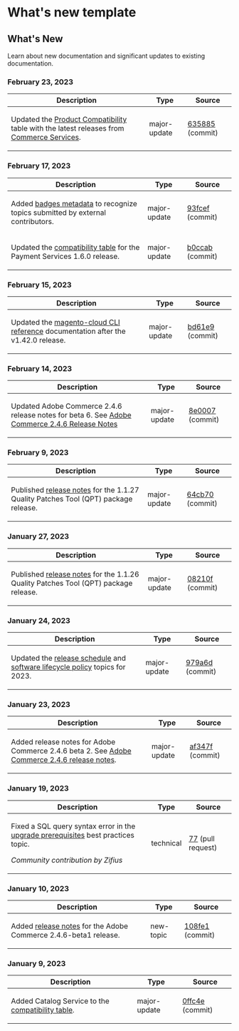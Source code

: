 # What's new template

## What's New

Learn about new documentation and significant updates to existing documentation.

### February 23, 2023

<table style="table-layout:auto;">
  <thead>
    <tr>
      <th>Description</th>
      <th>Type</th>
      <th>Source</th>
    </tr>
  </thead>
  <tbody>
    <tr>
      <td><p>Updated the <a href="https://experienceleague.adobe.com/docs/commerce-operations/release/product-availability.html">Product Compatibility</a> table with the latest releases from <a href="https://experienceleague.adobe.com/docs/commerce-merchant-services/user-guides/home.html?lang=en">Commerce Services</a>.</p>
</td>
      <td>major-update</td>
      <td><a href="https://github.com/AdobeDocs/commerce-operations.en/commit/6358853d1bbd2b021b755750b1719cf270d98b39">635885</a> (commit)</td>
    </tr>
  </tbody>
</table>

### February 17, 2023

<table style="table-layout:auto;">
  <thead>
    <tr>
      <th>Description</th>
      <th>Type</th>
      <th>Source</th>
    </tr>
  </thead>
  <tbody>
    <tr>
      <td><p>Added <a href="https://experienceleague.adobe.com/docs/commerce-operations/configuration-guide/cache/use-varnish-esi.html">badges metadata</a> to recognize topics submitted by external contributors.</p>
</td>
      <td>major-update</td>
      <td><a href="https://github.com/AdobeDocs/commerce-operations.en/commit/93fcef7b8c3dd152362978412929b9f1912eb3a9">93fcef</a> (commit)</td>
    </tr>
    <tr>
      <td><p>Updated the <a href="https://experienceleague.adobe.com/docs/commerce-operations/release/product-availability.html#compatibility">compatibility table</a> for the Payment Services 1.6.0 release.</p>
</td>
      <td>major-update</td>
      <td><a href="https://github.com/AdobeDocs/commerce-operations.en/commit/b0ccab209113308c2be79197247a43805d85e269">b0ccab</a> (commit)</td>
    </tr>
  </tbody>
</table>

### February 15, 2023

<table style="table-layout:auto;">
  <thead>
    <tr>
      <th>Description</th>
      <th>Type</th>
      <th>Source</th>
    </tr>
  </thead>
  <tbody>
    <tr>
      <td><p>Updated the <a href="https://experienceleague.adobe.com/docs/commerce-operations/reference/commerce.html">magento-cloud CLI reference</a> documentation after the v1.42.0 release.</p>
</td>
      <td>major-update</td>
      <td><a href="https://github.com/AdobeDocs/commerce-operations.en/commit/bd61e9766656df422ba9222283b04e700e8a762b">bd61e9</a> (commit)</td>
    </tr>
  </tbody>
</table>

### February 14, 2023

<table style="table-layout:auto;">
  <thead>
    <tr>
      <th>Description</th>
      <th>Type</th>
      <th>Source</th>
    </tr>
  </thead>
  <tbody>
    <tr>
      <td><p>Updated Adobe Commerce 2.4.6 release notes for beta 6. See <a href="https://experienceleague.adobe.com/docs/commerce-operations/release/notes/adobe-commerce/2-4-6.html">Adobe Commerce 2.4.6 Release Notes</a></p>
</td>
      <td>major-update</td>
      <td><a href="https://github.com/AdobeDocs/commerce-operations.en/commit/8e0007088fecc1bb59272508ad19ce782f4b741d">8e0007</a> (commit)</td>
    </tr>
  </tbody>
</table>

### February 9, 2023

<table style="table-layout:auto;">
  <thead>
    <tr>
      <th>Description</th>
      <th>Type</th>
      <th>Source</th>
    </tr>
  </thead>
  <tbody>
    <tr>
      <td><p>Published <a href="https://experienceleague.adobe.com/docs/commerce-operations/tools/quality-patches-tool/release-notes.html">release notes</a> for the 1.1.27 Quality Patches Tool (QPT) package release.</p>
</td>
      <td>major-update</td>
      <td><a href="https://github.com/AdobeDocs/commerce-operations.en/commit/64cb70ebc9f2bd6533581a302e15aa6301ae4869">64cb70</a> (commit)</td>
    </tr>
  </tbody>
</table><!-- date_group -->

### January 27, 2023

<table style="table-layout:auto;">
  <thead>
    <tr>
      <th>Description</th>
      <th>Type</th>
      <th>Source</th>
    </tr>
  </thead>
  <tbody>
    <tr>
      <td><p>Published <a href="https://experienceleague.adobe.com/docs/commerce-operations/tools/quality-patches-tool/release-notes.html">release notes</a> for the 1.1.26 Quality Patches Tool (QPT) package release.</p>
</td>
      <td>major-update</td>
      <td><a href="https://github.com/AdobeDocs/commerce-operations.en/commit/08210f356354d20adf7360d18e2ddba9fe9a565a">08210f</a> (commit)</td>
    </tr>
  </tbody>
</table>

### January 24, 2023

<table style="table-layout:auto;">
  <thead>
    <tr>
      <th>Description</th>
      <th>Type</th>
      <th>Source</th>
    </tr>
  </thead>
  <tbody>
    <tr>
      <td><p>Updated the <a href="https://experienceleague.adobe.com/docs/commerce-operations/release/planning/schedule.html">release schedule</a> and <a href="https://experienceleague.adobe.com/docs/commerce-operations/release/planning/lifecycle-policy.html">software lifecycle policy</a> topics for 2023.</p>
</td>
      <td>major-update</td>
      <td><a href="https://github.com/AdobeDocs/commerce-operations.en/commit/979a6d481021eb26121e79974b2ce6e9280d51c3">979a6d</a> (commit)</td>
    </tr>
  </tbody>
</table>

### January 23, 2023

<table style="table-layout:auto;">
  <thead>
    <tr>
      <th>Description</th>
      <th>Type</th>
      <th>Source</th>
    </tr>
  </thead>
  <tbody>
    <tr>
      <td><p>Added release notes for Adobe Commerce 2.4.6 beta 2. See <a href="https://experienceleague.adobe.com/docs/commerce-operations/release/notes/adobe-commerce/2-4-6.html">Adobe Commerce 2.4.6 release notes</a>.</p>
</td>
      <td>major-update</td>
      <td><a href="https://github.com/AdobeDocs/commerce-operations.en/commit/af347fea185d2a3c02180216feb2fd13f5868081">af347f</a> (commit)</td>
    </tr>
  </tbody>
</table>

### January 19, 2023

<table style="table-layout:auto;">
  <thead>
    <tr>
      <th>Description</th>
      <th>Type</th>
      <th>Source</th>
    </tr>
  </thead>
  <tbody>
    <tr>
      <td><p>Fixed a SQL query syntax error in the <a href="https://experienceleague.adobe.com/docs/commerce-operations/implementation-playbook/best-practices/maintenance/commerce-235-upgrade-prerequisites-mariadb.html">upgrade prerequisites</a> best practices topic.</p>
<p><i>Community contribution by Zifius</i></p></td>
      <td>technical</td>
      <td><a href="https://github.com/AdobeDocs/commerce-operations.en/pull/77">77</a> (pull request)</td>
    </tr>
  </tbody>
</table>

### January 10, 2023

<table style="table-layout:auto;">
  <thead>
    <tr>
      <th>Description</th>
      <th>Type</th>
      <th>Source</th>
    </tr>
  </thead>
  <tbody>
    <tr>
      <td><p>Added <a href="https://experienceleague.adobe.com/docs/commerce-operations/release/notes/adobe-commerce/2-4-6.html">release notes</a> for the Adobe Commerce 2.4.6-beta1 release.</p>
</td>
      <td>new-topic</td>
      <td><a href="https://github.com/AdobeDocs/commerce-operations.en/commit/108fe16a62c51c53d1850583cfd33938e39c7a6c">108fe1</a> (commit)</td>
    </tr>
  </tbody>
</table>

### January 9, 2023

<table style="table-layout:auto;">
  <thead>
    <tr>
      <th>Description</th>
      <th>Type</th>
      <th>Source</th>
    </tr>
  </thead>
  <tbody>
    <tr>
      <td><p>Added Catalog Service to the <a href="https://experienceleague.adobe.com/docs/commerce-operations/release/product-availability.html">compatibility table</a>.</p>
</td>
      <td>major-update</td>
      <td><a href="https://github.com/AdobeDocs/commerce-operations.en/commit/0ffc4e9c9b0bb4fe629d0f0fb46bfbb287d5fdcc">0ffc4e</a> (commit)</td>
    </tr>
  </tbody>
</table><!-- date_group --><!-- month_group --><!-- year_group -->

